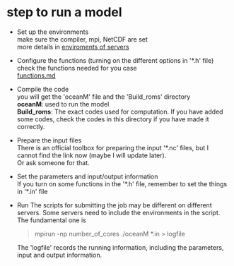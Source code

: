 # step to run a model

* Set up the environments  
  make sure the compiler, mpi, NetCDF are set  
  more details in [enviroments of servers](https://github.com/ELVIS-CHING/ROMS_related/blob/main/enviroments%20of%20servers.md)
  
* Configure the functions (turning on the different options in '*.h' file)  
  check the functions needed for you case  
  [functions.md](https://github.com/ELVIS-CHING/ROMS_related/blob/main/functions.md)
  
* Compile the code  
  you will get the 'oceanM' file and the 'Build_roms' directory  
  **oceanM**: used to run the model  
  **Build_roms**: The exact codes used for computation. If you have added some codes, check the codes in this directory if you have made it correctly.  
  
* Prepare the input files  
  There is an official toolbox for preparing the input '*.nc' files, but I cannot find the link now (maybe I will update later).  
  Or ask someone for that.

* Set the parameters and input/output information  
  If you turn on some functions in the '*.h' file, remember to set the things in '\*.in' file

* Run
  The scripts for submitting the job may be different on different servers. Some servers need to include the environments in the script.  
  The fundamental one is
  > mpirun -np number_of_cores ./oceanM *.in > logfile

  The 'logfile' records the running information, including the parameters, input and output information.  
